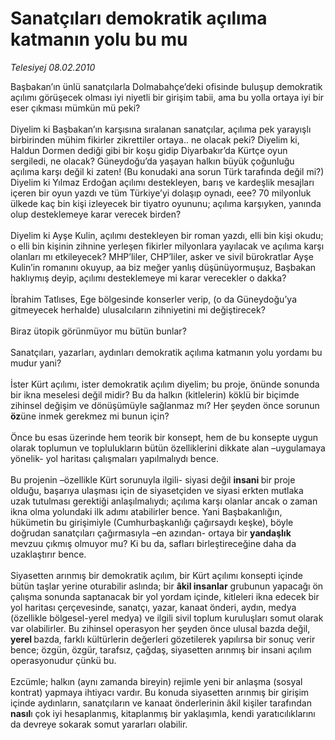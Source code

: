 # Sanatçıları demokratik açılıma katmanın yolu bu mu

*Telesiyej 08.02.2010*

<div class="taraf_structure_2col_1zq">
<div class="margen_n">



 <p>Başbakan’ın ünlü sanatçılarla Dolmabahçe’deki ofisinde buluşup demokratik açılımı görüşecek olması iyi niyetli bir girişim tabii, ama bu yolla ortaya iyi bir eser çıkması mümkün mü peki? <br/><br/>Diyelim ki Başbakan’ın karşısına sıralanan sanatçılar, açılıma pek yarayışlı birbirinden mühim fikirler zikrettiler ortaya.. ne olacak peki? Diyelim ki, Haldun Dormen dediği gibi bir koşu gidip Diyarbakır’da Kürtçe oyun sergiledi, ne olacak? Güneydoğu’da yaşayan halkın büyük çoğunluğu açılıma karşı değil ki zaten! (Bu konudaki ana sorun Türk tarafında değil mi?) Diyelim ki Yılmaz Erdoğan açılımı destekleyen, barış ve kardeşlik mesajları içeren bir oyun yazdı ve tüm Türkiye’yi dolaşıp oynadı, eee? 70 milyonluk ülkede kaç bin kişi izleyecek bir tiyatro oyununu; açılıma karşıyken, yanında olup desteklemeye karar verecek birden? <br/><br/>Diyelim ki Ayşe Kulin, açılımı destekleyen bir roman yazdı, elli bin kişi okudu; o elli bin kişinin zihnine yerleşen fikirler milyonlara yayılacak ve açılıma karşı olanları mı etkileyecek? MHP’liler, CHP’liler, asker ve sivil bürokratlar Ayşe Kulin’in romanını okuyup, aa biz meğer yanlış düşünüyormuşuz, Başbakan haklıymış deyip, açılımı desteklemeye mi karar verecekler o dakka? <br/><br/>İbrahim Tatlıses, Ege bölgesinde konserler verip, (o da Güneydoğu’ya gitmeyecek herhalde) ulusalcıların zihniyetini mi değiştirecek? <br/><br/>Biraz ütopik görünmüyor mu bütün bunlar? <br/><br/>Sanatçıları, yazarları, aydınları demokratik açılıma katmanın yolu yordamı bu mudur yani? <br/><br/>İster Kürt açılımı, ister demokratik açılım diyelim; bu proje, önünde sonunda bir ikna meselesi değil midir? Bu da halkın (kitlelerin) köklü bir biçimde zihinsel değişim ve dönüşümüyle sağlanmaz mı? Her şeyden önce sorunun <b>öz</b>üne inmek gerekmez mi bunun için? <br/><br/>Önce bu esas üzerinde hem teorik bir konsept, hem de bu konsepte uygun olarak toplumun ve toplulukların bütün özelliklerini dikkate alan –uygulamaya yönelik- yol haritası çalışmaları yapılmalıydı bence. <br/><br/>Bu projenin –özellikle Kürt sorunuyla ilgili- siyasi değil <b>insani </b>bir proje olduğu, başarıya ulaşması için de siyasetçiden ve siyasi erkten mutlaka uzak tutulması gerektiği anlaşılmalıydı; açılıma karşı olanlar ancak o zaman ikna olma yolundaki ilk adımı atabilirler bence. Yani Başbakanlığın, hükümetin bu girişimiyle (Cumhurbaşkanlığı çağırsaydı keşke), böyle doğrudan sanatçıları çağırmasıyla –en azından- ortaya bir <b>yandaşlık</b> mevzuu çıkmış olmuyor mu? Ki bu da, safları birleştireceğine daha da uzaklaştırır bence. <br/><br/>Siyasetten arınmış bir demokratik açılım, bir Kürt açılımı konsepti içinde bütün taşlar yerine oturabilir aslında; bir <b>âkil insanlar</b> grubunun yapacağı ön çalışma sonunda saptanacak bir yol yordam içinde, kitleleri ikna edecek bir yol haritası çerçevesinde, sanatçı, yazar, kanaat önderi, aydın, medya (özellikle bölgesel-yerel medya) ve ilgili sivil toplum kuruluşları somut olarak var olabilirler. Bu zihinsel operasyon her şeyden önce ulusal bazda değil,<b> yerel </b>bazda, farklı kültürlerin değerleri gözetilerek yapılırsa bir sonuç verir bence; özgün, özgür, tarafsız, çağdaş, siyasetten arınmış bir insani açılım operasyonudur çünkü bu. <br/><br/>Ezcümle; halkın (aynı zamanda bireyin) rejimle yeni bir anlaşma (sosyal kontrat) yapmaya ihtiyacı vardır. Bu konuda siyasetten arınmış bir girişim içinde aydınların, sanatçıların ve kanaat önderlerinin âkil kişiler tarafından <b>nasıl</b>ı çok iyi hesaplanmış, kitaplanmış bir yaklaşımla, kendi yaratıcılıklarını da devreye sokarak somut yararları olabilir.</p>
<br/>
<br/>
<br/>



<br/>


<div id="taraf_not">
</div>

</div>


</div>
